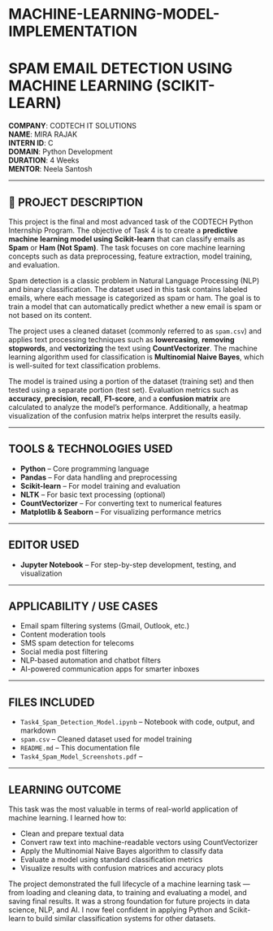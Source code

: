 # MACHINE-LEARNING-MODEL-IMPLEMENTATION

# SPAM EMAIL DETECTION USING MACHINE LEARNING (SCIKIT-LEARN)

**COMPANY**: CODTECH IT SOLUTIONS  
**NAME**: MIRA RAJAK  
**INTERN ID**: C  
**DOMAIN**: Python Development  
**DURATION**: 4 Weeks  
**MENTOR**: Neela Santosh  

---

## 📌 PROJECT DESCRIPTION

This project is the final and most advanced task of the CODTECH Python Internship Program. The objective of Task 4 is to create a **predictive machine learning model using Scikit-learn** that can classify emails as **Spam** or **Ham (Not Spam)**. The task focuses on core machine learning concepts such as data preprocessing, feature extraction, model training, and evaluation.

Spam detection is a classic problem in Natural Language Processing (NLP) and binary classification. The dataset used in this task contains labeled emails, where each message is categorized as spam or ham. The goal is to train a model that can automatically predict whether a new email is spam or not based on its content.

The project uses a cleaned dataset (commonly referred to as `spam.csv`) and applies text processing techniques such as **lowercasing**, **removing stopwords**, and **vectorizing** the text using **CountVectorizer**. The machine learning algorithm used for classification is **Multinomial Naive Bayes**, which is well-suited for text classification problems.

The model is trained using a portion of the dataset (training set) and then tested using a separate portion (test set). Evaluation metrics such as **accuracy**, **precision**, **recall**, **F1-score**, and a **confusion matrix** are calculated to analyze the model’s performance. Additionally, a heatmap visualization of the confusion matrix helps interpret the results easily.

---

##  TOOLS & TECHNOLOGIES USED

- **Python** – Core programming language  
- **Pandas** – For data handling and preprocessing  
- **Scikit-learn** – For model training and evaluation  
- **NLTK** – For basic text processing (optional)  
- **CountVectorizer** – For converting text to numerical features  
- **Matplotlib & Seaborn** – For visualizing performance metrics  

---

##  EDITOR USED

- **Jupyter Notebook** – For step-by-step development, testing, and visualization   

---

##  APPLICABILITY / USE CASES

-  Email spam filtering systems (Gmail, Outlook, etc.)  
-  Content moderation tools  
-  SMS spam detection for telecoms  
-  Social media post filtering  
-  NLP-based automation and chatbot filters  
-  AI-powered communication apps for smarter inboxes  

---

##  FILES INCLUDED

- `Task4_Spam_Detection_Model.ipynb` – Notebook with code, output, and markdown  
- `spam.csv` – Cleaned dataset used for model training  
- `README.md` – This documentation file  
-  `Task4_Spam_Model_Screenshots.pdf` – 

---

## LEARNING OUTCOME

This task was the most valuable in terms of real-world application of machine learning. I learned how to:
- Clean and prepare textual data
- Convert raw text into machine-readable vectors using CountVectorizer
- Apply the Multinomial Naive Bayes algorithm to classify data
- Evaluate a model using standard classification metrics
- Visualize results with confusion matrices and accuracy plots

The project demonstrated the full lifecycle of a machine learning task — from loading and cleaning data, to training and evaluating a model, and saving final results. It was a strong foundation for future projects in data science, NLP, and AI. I now feel confident in applying Python and Scikit-learn to build similar classification systems for other datasets.

